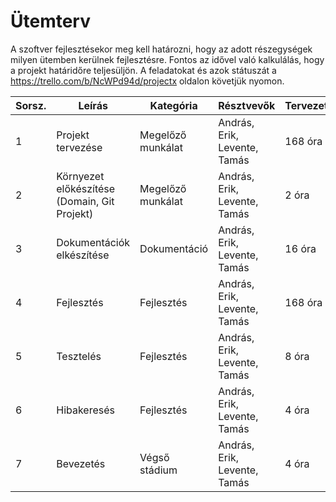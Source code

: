 # Ütemterv

A szoftver fejlesztésekor meg kell határozni, hogy az adott részegységek milyen ütemben kerülnek fejlesztésre. Fontos az idővel való kalkulálás, hogy a projekt határidőre teljesüljön. A feladatokat és azok státuszát a https://trello.com/b/NcWPd94d/projectx oldalon követjük nyomon.

| Sorsz.| Leírás                                       | Kategória         | Résztvevők                   | Tervezett | András  | Erik    | Levente | Tamás   | Tényleges |
| ----- | -------------------------------------------- | ----------------- | ---------------------------- | --------- | ------- | ------- | ------- | ------- | --------- |
| 1     | Projekt tervezése                            | Megelőző munkálat | András, Erik, Levente, Tamás | 168 óra   | 16 óra  |      10  óra  |     10 óra    | 10 óra  |      46 óra     |
| 2     | Környezet előkészítése (Domain, Git Projekt) | Megelőző munkálat | András, Erik, Levente, Tamás | 2 óra     | 1 óra   |     2 óra    |     2 óra    | 1 óra   |      6 óra     |     
| 3     | Dokumentációk elkészítése                    | Dokumentáció      | András, Erik, Levente, Tamás | 16 óra    | 5 óra   |    3 óra     |    2 óra     | 3 óra   |       13 óra    |
| 4     | Fejlesztés                                   | Fejlesztés        | András, Erik, Levente, Tamás | 168 óra   | 26 óra  |    20 óra     |      22 óra   | 20 óra  |       88 óra    |
| 5     | Tesztelés                                    | Fejlesztés        | András, Erik, Levente, Tamás | 8 óra     | 2 óra   |    2 óra     |    2 óra     | 2 óra   |      8 óra     |
| 6     | Hibakeresés                                  | Fejlesztés        | András, Erik, Levente, Tamás | 4 óra     | 0,5 óra |    1,5 óra     |     2 óra    | 1 óra   |      5 óra     |
| 7     | Bevezetés                                    | Végső stádium     | András, Erik, Levente, Tamás | 4 óra     |         |         |         |         |           |
